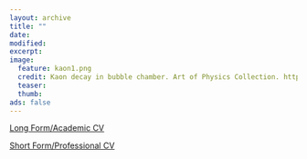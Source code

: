 ```yaml
---
layout: archive
title: ""
date: 
modified:
excerpt:
image:
  feature: kaon1.png
  credit: Kaon decay in bubble chamber. Art of Physics Collection. http://cds.cern.ch/record/39472/files/23296.jpeg
  teaser:
  thumb:
ads: false
---
```


<p><a href="{{ site.url }}/misc/Abbot.CV.pdf" class="btn-inverse" target="_blank">Long Form/Academic CV</a></p>
<p><a href="{{ site.url }}/misc/Abbot.CV.pdf" class="btn-inverse" target="_blank">Short Form/Professional CV</a></p>

<script>
  (function(i,s,o,g,r,a,m){i['GoogleAnalyticsObject']=r;i[r]=i[r]||function(){
  (i[r].q=i[r].q||[]).push(arguments)},i[r].l=1*new Date();a=s.createElement(o),
  m=s.getElementsByTagName(o)[0];a.async=1;a.src=g;m.parentNode.insertBefore(a,m)
  })(window,document,'script','//www.google-analytics.com/analytics.js','ga');

  ga('create', 'UA-62675051-1', 'auto');
  ga('send', 'pageview');

</script>
